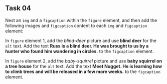 ## Task 04
Nest an `img` and a `figcaption` within the `figure` element, and then add the following images and `figcaption` content to each `img` and `figcaption` element: 

In `figure` element 1, add the *blind-deer* picture and use **blind deer** for the `alt` text.  Add the text **Russ is a blind deer. He was brought to us by a hunter who found him wandering in circles.**  to the `figcaption` element.

In `figure` element 2, add the *baby-squirrel* picture and use  **baby squirrel on a tree house**  for the `alt` text. Add the text  **Meet Nugget. He is learning how to climb trees and will be released in a few more weeks.** to the `figcaption` element. 